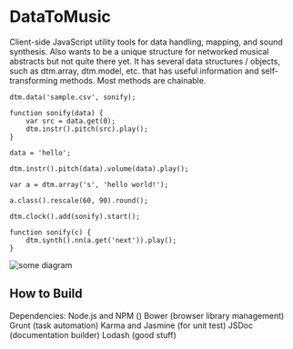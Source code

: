 # DataToMusic #
Client-side JavaScript utility tools for data handling, mapping, and sound synthesis. Also wants to be a unique structure for networked musical abstracts but not quite there yet. It has several data structures / objects, such as dtm.array, dtm.model, etc. that has useful information and self-transforming methods. Most methods are chainable.

```
dtm.data('sample.csv', sonify);

function sonify(data) {
    var src = data.get(0);
    dtm.instr().pitch(src).play();
}
```

```
data = 'hello';

dtm.instr().pitch(data).volume(data).play();
```

```
var a = dtm.array('s', 'hello world!');

a.class().rescale(60, 90).round();

dtm.clock().add(sonify).start();

function sonify(c) {
    dtm.synth().nn(a.get('next')).play();
}
```


![some diagram](JavaScript.png "diagram")

## How to Build ##
Dependencies:
Node.js and NPM ()
Bower (browser library management)
Grunt (task automation)
Karma and Jasmine (for unit test)
JSDoc (documentation builder)
Lodash (good stuff)

